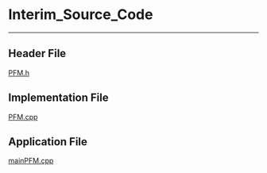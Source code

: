 # Interim_Source_Code
---
## Header File
[PFM.h](Submission/sec08_23242/3Q/Final/Source_Code/PFM.h)
## Implementation File
[PFM.cpp](https://github.com/jjn7702/SECJ1023-PT2/blob/09272ff951c5c9c091db13727e23353e19f156da/Submission/sec08_23242/3Q/Final/Source_Code/PFM.cpp)
## Application File
[mainPFM.cpp](Submission/sec08_23242/3Q/Final/Source_Code/mainPFM.cpp)
